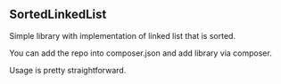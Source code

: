SortedLinkedList
-----

Simple library with implementation of linked list that is sorted.

You can add the repo into composer.json and add library via composer.

Usage is pretty straightforward.
